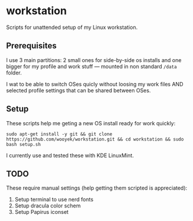 # workstation

Scripts for unattended setup of my Linux workstation.

## Prerequisites

I use 3 main partitions: 2 small ones for side-by-side os installs and one bigger for my profile and work stuff — mounted in non standard `/data` folder.

I wat to be able to switch OSes quicly without loosing my work files AND selected profile settings that can be shared between OSes. 


## Setup

These scripts help me geting a new OS install ready for work quickly:

	sudo apt-get install -y git && git clone https://github.com/wooyek/workstation.git && cd workstation && sudo bash setup.sh
    
I currently use and tested these with KDE LinuxMint.

## TODO

These require manual settings (help getting them scripted is appreciated):

1. Setup terminal to use nerd fonts
2. Setup dracula color schem
3. Setup Papirus iconset
